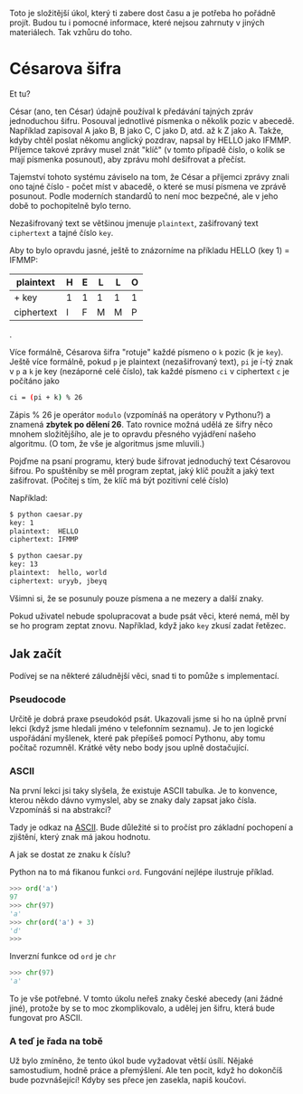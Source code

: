 Toto je složitější úkol, který ti zabere dost času a je potřeba ho pořádně projít.
Budou tu i pomocné informace, které nejsou zahrnuty v jiných materiálech.
Tak vzhůru do toho.

# Césarova šifra

Et tu?

César (ano, ten César) údajně používal k předávání tajných zpráv jednoduchou šifru. Posouval jednotlivé písmenka o několik pozic v abecedě. Například zapisoval A jako B, B jako C, C jako D, atd. až k Z jako A. Takže, kdyby chtěl poslat někomu anglický pozdrav, napsal by HELLO jako IFMMP. Příjemce takové zprávy musel znát "klíč" (v tomto případě číslo, o kolik se mají písmenka posunout), aby zprávu mohl dešifrovat a přečíst.

Tajemství tohoto systému záviselo na tom, že César a příjemci zprávy znali ono tajné číslo - počet míst v abacedě, o které se musí písmena ve zprávě posunout. Podle moderních standardů to není moc bezpečné, ale v jeho době to pochopitelně bylo terno.

Nezašifrovaný text se většinou jmenuje `plaintext`, zašifrovaný text `ciphertext` a tajné číslo `key`.

Aby to bylo opravdu jasné, ještě to znázorníme na příkladu HELLO (key 1) = IFMMP:

|  plaintext  |  H  |  E  |  L  |  L  |  O  |
| - | - | - | - | - | - |
|  + key  |  1  |  1  |  1  |  1  |  1  |
|  ciphertext  |  I  |  F  |  M  |  M  |  P  |

.

Více formálně, Césarova šifra "rotuje" každé písmeno o `k` pozic (k je `key`). Ještě více formálně, pokud `p` je plaintext (nezašifrovaný text), `pi` je í-tý znak v `p` a `k` je key (nezáporné celé číslo), tak každé písmeno `ci` v ciphertext `c` je počítáno jako

```bash
ci = (pi + k) % 26
```

Zápis % 26 je operátor `modulo` (vzpomínáš na operátory v Pythonu?) a znamená **zbytek po dělení 26**. Tato rovnice možná udělá ze šifry něco mnohem složitějšího, ale je to opravdu přesného vyjádření našeho algoritmu. (O tom, že vše je algoritmus jsme mluvili.)

Pojďme na psaní programu, který bude šifrovat jednoduchý text Césarovou šifrou.
Po spuštěníby se měl program zeptat, jaký klíč použít a jaký text zašifrovat. (Počítej s tím, že klíč má být pozitivní celé číslo)

Například:

```bash
$ python caesar.py
key: 1
plaintext:  HELLO
ciphertext: IFMMP
```

```bash
$ python caesar.py
key: 13
plaintext:  hello, world
ciphertext: uryyb, jbeyq
```

Všimni si, že se posunuly pouze písmena a ne mezery a další znaky.

Pokud uživatel nebude spolupracovat a bude psát věci, které nemá, měl by se ho program zeptat znovu. Například, když jako `key` zkusí zadat řetězec.

## Jak začít

Podívej se na některé záludnější věci, snad ti to pomůže s implementací.

### Pseudocode

Určitě je dobrá praxe pseudokód psát. Ukazovali jsme si ho na úplně první lekci (když jsme hledali jméno v telefonním seznamu). Je to jen logické uspořádání myšlenek, které pak přepíšeš pomocí Pythonu, aby tomu počítač rozumněl. Krátké věty nebo body jsou uplně dostačující.

### ASCII

Na první lekci jsi taky slyšela, že existuje ASCII tabulka. Je to konvence, kterou někdo dávno vymyslel, aby se znaky daly zapsat jako čísla. Vzpomínáš si na abstrakci?

Tady je odkaz na [ASCII](https://cs.wikipedia.org/wiki/ASCII). Bude důležité si to pročíst pro základní pochopení a zjištění, který znak má jakou hodnotu.

A jak se dostat ze znaku k číslu?

Python na to má fikanou funkci `ord`. Fungování nejlépe ilustruje příklad.

```python
>>> ord('a')
97
>>> chr(97)
'a'
>>> chr(ord('a') + 3)
'd'
>>>
```

Inverzní funkce od `ord` je `chr`

```python
>>> chr(97)
'a'
```

To je vše potřebné. V tomto úkolu neřeš znaky české abecedy (ani žádné jiné), protože by se to moc zkomplikovalo, a udělej jen šifru, která bude fungovat pro ASCII.

### A teď je řada na tobě

Už bylo zmíněno, že tento úkol bude vyžadovat větší úsílí. Nějaké samostudium, hodně práce a přemýšlení. Ale ten pocit, když ho dokončíš bude pozvnášející!
Kdyby ses přece jen zasekla, napiš koučovi.